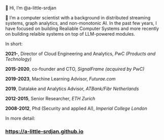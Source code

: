 👋 Hi, I’m @a-little-srdjan

👀 I’m a computer scientist with a background in distributed streaming systems, graph analytics, and non-monotonic AI. In the past few years, I have focused
on building Realiable Computer Systems and more recently on building relaible systems on top of LLM-powered modules.

In short:

**2021-**, Director of Cloud Engineering and Analytics, _PwC (Products and Technology)_

**2015-2020**, co-founder and CTO, _SignalFrame (acquired by PwC)_

**2019-2023**, Machine Learning Advisor, _Futurae.com_

**2019**, Datalake and Analytics Advisor, _ATBank/Fibr Netherlands_

**2012-2015**, Senior Researcher, _ETH Zurich_

**2008-2012**, Phd (Security and applied AI), _Imperial College London_

In more detail:

### https://a-little-srdjan.github.io
